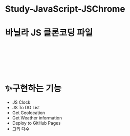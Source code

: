 # Study-JavaScript-JSChrome

# 바닐라 JS 클론코딩 파일
<br><br><br><br><br>
# ✨구현하는 기능

- JS Clock
- JS To DO List
- Get Geolocation
- Get Weather information
- Deploy to GitHub Pages
- 그외 다수
